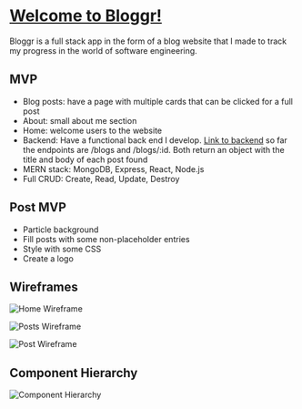 # [Welcome to Bloggr!](https://bloggr-project.netlify.app)

Bloggr is a full stack app in the form of a blog website that I made to track my progress in the world of software engineering. 

## MVP 

- Blog posts: have a page with multiple cards that can be clicked for a full post
- About: small about me section
- Home: welcome users to the website
- Backend: Have a functional back end I develop. [Link to backend](https://bloggr-project.herokuapp.com) so far the endpoints are /blogs and /blogs/:id. Both return an object with the title and body of each post found
- MERN stack: MongoDB, Express, React, Node.js
- Full CRUD: Create, Read, Update, Destroy

## Post MVP

- Particle background
- Fill posts with some non-placeholder entries
- Style with some CSS
- Create a logo

## Wireframes 

![Home Wireframe](https://user-images.githubusercontent.com/105743483/187588669-3ddb1459-528a-4b48-a95c-d1f9826eebdb.PNG)

![Posts Wireframe](https://user-images.githubusercontent.com/105743483/187588678-fca97477-d9e1-44f6-95a1-58c672807799.PNG)

![Post Wireframe](https://user-images.githubusercontent.com/105743483/187588684-56153241-e191-4777-b908-03788636bd46.PNG)

## Component Hierarchy

![Component Hierarchy](https://user-images.githubusercontent.com/105743483/187589374-44e63bc1-7c2b-4814-b33e-212af723f822.PNG)

